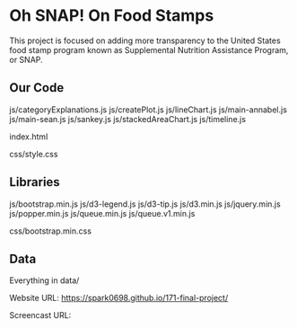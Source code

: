 # Oh SNAP! On Food Stamps

This project is focused on adding more transparency to the United States food stamp program known as Supplemental Nutrition Assistance Program, or SNAP.

## Our Code
js/categoryExplanations.js
js/createPlot.js
js/lineChart.js
js/main-annabel.js
js/main-sean.js
js/sankey.js
js/stackedAreaChart.js
js/timeline.js

index.html

css/style.css

## Libraries
js/bootstrap.min.js
js/d3-legend.js
js/d3-tip.js
js/d3.min.js
js/jquery.min.js
js/popper.min.js
js/queue.min.js
js/queue.v1.min.js

css/bootstrap.min.css

## Data
Everything in data/

Website URL: https://spark0698.github.io/171-final-project/

Screencast URL:

